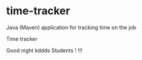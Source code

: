 # time-tracker
Java (Maven) application for tracking time on the job

Time tracker

Good night kddds Students ! !!!
